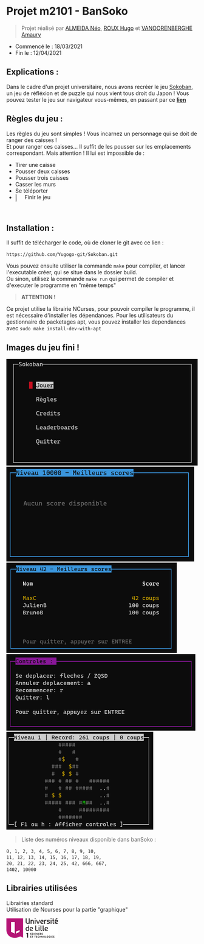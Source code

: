 # Projet m2101 - BanSoko
> Projet réalisé par
[ALMEIDA Néo](https://github.com/Ninhache), 
[ROUX Hugo](https://github.com/Yugogo-git) et 
[VANOORENBERGHE Amaury](https://github.com/REHERC)
- Commencé le : 18/03/2021
- Fin le : 12/04/2021

## Explications :  
Dans le cadre d'un projet universitaire, nous avons recréer le jeu [Sokoban](https://fr.wikipedia.org/wiki/Sokoban), un jeu de réfléxion et de puzzle qui nous vient tous droit du Japon !
Vous pouvez tester le jeu sur navigateur vous-mêmes, en passant par ce **[lien](https://sokoban.info/)**

## Règles du jeu :
Les règles du jeu sont simples !
Vous incarnez un personnage qui se doit de ranger des caisses !  
Et pour ranger ces caisses... Il suffit de les pousser sur les emplacements correspondant.
Mais attention !
Il lui est impossible de :
- Tirer une caisse
- Pousser deux caisses
- Pousser trois caisses
- Casser les murs 
- Se téléporter
- Finir le jeu <span><img align="center" style="float: left; margin: 0 10px 0 0;" src="https://i.imgur.com/KAqRB7y.png" height=3% width=3%/></span>
</br>

## Installation :
Il suffit de télécharger le code, où de cloner le git avec ce lien :
```
https://github.com/Yugogo-git/Sokoban.git
```
Vous pouvez ensuite utiliser la commande `make` pour compiler, et lancer l'executable créer, qui se situe dans le dossier build.  
Ou sinon, utilisez la commande `make run` qui permet de compiler et d'executer le programme en "même temps"

> **ATTENTION !**

Ce projet utilise la librairie NCurses, pour pouvoir compiler le programme, il est nécessaire d'installer les dépendances. Pour les utilisateurs du gestionnaire de packetages apt, vous pouvez installer les dependances avec `sudo make install-dev-with-apt`

## Images du jeu fini !
![GIF du menu de BanSoko](./img/sokobangif1.gif)</br>
![Image du menu des score de BanSoko](./img/sokobanpic1.png)
![Image du menu des score de BanSoko](./img/sokobanpic2.png)
![Image du menu des règles de BanSoko](./img/sokobanpic3.png)
![Image d'un niveau de BanSoko](./img/sokobanpic4.png)

> Liste des numéros niveaux disponible dans banSoko :
```
0, 1, 2, 3, 4, 5, 6, 7, 8, 9, 10,
11, 12, 13, 14, 15, 16, 17, 18, 19,
20, 21, 22, 23, 24, 25, 42, 666, 667,
1402, 10000
```

## Librairies utilisées

Librairies standard  
Utilisation de Ncurses pour la partie "graphique"  

[![Université LILLE](./img/logouniv.png)](https://www.univ-lille.fr/)